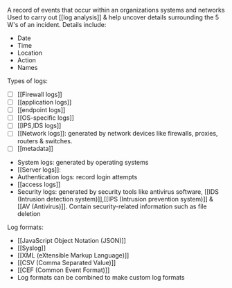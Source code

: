 A record of events that occur within an organizations systems and networks
Used to carry out [[log analysis]] & help uncover details surrounding the 5 W's of an incident.
Details include:
- Date
- Time
- Location
- Action
- Names

Types of logs:
  - [ ] [[Firewall logs]]
  - [ ] [[application logs]]
  - [ ] [[endpoint logs]]
  - [ ] [[OS-specific logs]]
  - [ ] [[IPS,IDS logs]]
  - [ ] [[Network logs]]: generated by network devices like firewalls, proxies, routers & switches.
  - [ ] [[metadata]]
  - System logs: generated by operating systems
  - [[Server logs]]:
  - Authentication logs: record login attempts
  - [[access logs]]
  - Security logs: generated by security tools like antivirus software, [[IDS (Intrusion detection system)]],[[IPS (Intrusion prevention system)]] & [[AV (Antivirus)]]. Contain security-related information such as file deletion
  
  
Log formats:
- [[JavaScript Object Notation (JSON)]]
- [[Syslog]]
- [[XML (eXtensible Markup Language)]]
- [[CSV (Comma Separated Value)]]
- [[CEF (Common Event Format)]]
- Log formats can be combined to make custom log formats

